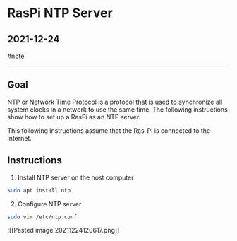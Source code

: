 # RasPi NTP Server

## 2021-12-24

#note

---

## Goal
NTP or Network Time Protocol is a protocol that is used to synchronize all system clocks in a network to use the same time. The following instructions show how to set up a RasPi as an NTP server.

This following instructions assume that the Ras-Pi is connected to the internet.

## Instructions
1. Install NTP server on the host computer
```bash
sudo apt install ntp
```

2. Configure NTP server
```bash
sudo vim /etc/ntp.conf
```

![[Pasted image 20211224120617.png]]